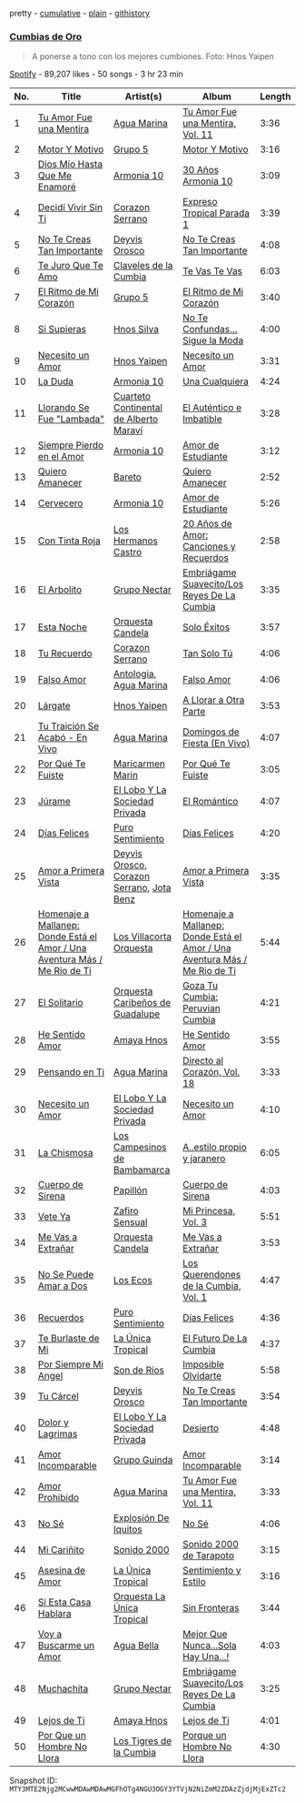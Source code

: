 pretty - [cumulative](/playlists/cumulative/37i9dQZF1DX1fWwsbVMoI6.md) - [plain](/playlists/plain/37i9dQZF1DX1fWwsbVMoI6) - [githistory](https://github.githistory.xyz/mackorone/spotify-playlist-archive/blob/main/playlists/plain/37i9dQZF1DX1fWwsbVMoI6)

### [Cumbias de Oro](https://open.spotify.com/playlist/37i9dQZF1DX1fWwsbVMoI6)

> A ponerse a tono con los mejores cumbiones\. Foto: Hnos Yaipen

[Spotify](https://open.spotify.com/user/spotify) - 89,207 likes - 50 songs - 3 hr 23 min

| No. | Title | Artist(s) | Album | Length |
|---|---|---|---|---|
| 1 | [Tu Amor Fue una Mentira](https://open.spotify.com/track/6BnqTZLQNh3bLSuGOHqLoa) | [Agua Marina](https://open.spotify.com/artist/5ZAR5Usb11xw4KENbEE8uZ) | [Tu Amor Fue una Mentira, Vol\. 11](https://open.spotify.com/album/1dcKB2yWjUPWX2sgpVMb26) | 3:36 |
| 2 | [Motor Y Motivo](https://open.spotify.com/track/2yjHvbMtfyoXXJYpsR3rYP) | [Grupo 5](https://open.spotify.com/artist/0l8RtvcBMjeOqfgRSVo2d6) | [Motor Y Motivo](https://open.spotify.com/album/69585tYHxNAZVvA9X1VwhK) | 3:16 |
| 3 | [Dios Mío Hasta Que Me Enamoré](https://open.spotify.com/track/5ddr0ZG0fPFlIrSw1glHVo) | [Armonia 10](https://open.spotify.com/artist/2MLibj8EtYKluK594J3D9Y) | [30 Años Armonia 10](https://open.spotify.com/album/10rlV6tPLlPQDle7mdf1VX) | 3:09 |
| 4 | [Decidí Vivir Sin Ti](https://open.spotify.com/track/6dQnfkXZU4ikIk8V54bwVI) | [Corazon Serrano](https://open.spotify.com/artist/4UuICMmKQKNyCJfBg6lFFD) | [Expreso Tropical Parada 1](https://open.spotify.com/album/5uoW9SUUtQ17G3pLHwdmV9) | 3:39 |
| 5 | [No Te Creas Tan Importante](https://open.spotify.com/track/51dGIhiWCWP6zUz9CS4irJ) | [Deyvis Orosco](https://open.spotify.com/artist/4Ys2BviobiudpEXEgVtdlV) | [No Te Creas Tan Importante](https://open.spotify.com/album/5gMSQc4bvPERTvrOQXc543) | 4:08 |
| 6 | [Te Juro Que Te Amo](https://open.spotify.com/track/122MuCOG99PHG2mpnWeJrj) | [Claveles de la Cumbia](https://open.spotify.com/artist/6xONmQbNz6KhUEabbxPb6S) | [Te Vas Te Vas](https://open.spotify.com/album/2GWUqR8sZM4hjcMM5LddRx) | 6:03 |
| 7 | [El Ritmo de Mi Corazón](https://open.spotify.com/track/3SQRqRJ4xl2FZ8B5eswvvU) | [Grupo 5](https://open.spotify.com/artist/0l8RtvcBMjeOqfgRSVo2d6) | [El Ritmo de Mi Corazón](https://open.spotify.com/album/55mg4qE79gK6ZYCyihWYo6) | 3:40 |
| 8 | [Si Supieras](https://open.spotify.com/track/5rTBTSxkCV2keoEaVGqFHQ) | [Hnos Silva](https://open.spotify.com/artist/4ijIJHRHj2vF4HkvB2gyL8) | [No Te Confundas… Sigue la Moda](https://open.spotify.com/album/276eFq7IZTyldke1uhvnXz) | 4:00 |
| 9 | [Necesito un Amor](https://open.spotify.com/track/2lo3RrKfwqrIQfD6JBJyfX) | [Hnos Yaipen](https://open.spotify.com/artist/1MD1SEYZh3dbCa2M7YVjPg) | [Necesito un Amor](https://open.spotify.com/album/1m6uAFrX3jnWkDvlIi7CcR) | 3:31 |
| 10 | [La Duda](https://open.spotify.com/track/1euvZCoC0ETg1aiK0tfkEs) | [Armonia 10](https://open.spotify.com/artist/2MLibj8EtYKluK594J3D9Y) | [Una Cualquiera](https://open.spotify.com/album/1ShwZyhoqhWGaZkQg6yVfS) | 4:24 |
| 11 | [Llorando Se Fue "Lambada"](https://open.spotify.com/track/2X5nEYIzulPNs3abgszxXH) | [Cuarteto Continental de Alberto Maraví](https://open.spotify.com/artist/22YXWmEIyYQ4UL4j4QsHyq) | [El Auténtico e Imbatible](https://open.spotify.com/album/2wNHVSeBDQLAl1WT8tBw62) | 3:28 |
| 12 | [Siempre Pierdo en el Amor](https://open.spotify.com/track/0YVUUyBOAKembHPXCSR8Lt) | [Armonia 10](https://open.spotify.com/artist/2MLibj8EtYKluK594J3D9Y) | [Amor de Estudiante](https://open.spotify.com/album/0duHeGHeuv8HAzKMrxtskK) | 3:12 |
| 13 | [Quiero Amanecer](https://open.spotify.com/track/7FxnHDy0ew0aDygCSo6vYH) | [Bareto](https://open.spotify.com/artist/5piEbDj9Q4qiZvNO8Gktv7) | [Quiero Amanecer](https://open.spotify.com/album/1ccXrhxirn0DN7sqHNO9jO) | 2:52 |
| 14 | [Cervecero](https://open.spotify.com/track/5tt27Q87bSQG4OjYtj8aPh) | [Armonia 10](https://open.spotify.com/artist/2MLibj8EtYKluK594J3D9Y) | [Amor de Estudiante](https://open.spotify.com/album/0duHeGHeuv8HAzKMrxtskK) | 5:26 |
| 15 | [Con Tinta Roja](https://open.spotify.com/track/1jVRnGpiEm7GDycDsandp3) | [Los Hermanos Castro](https://open.spotify.com/artist/73bp01vqoNhqJr3sirTzIc) | [20 Años de Amor: Canciones y Recuerdos](https://open.spotify.com/album/1b9ukF4mqdJmqGw2kBViRf) | 2:58 |
| 16 | [El Arbolito](https://open.spotify.com/track/3aJQuNjwNNPnSzoajeuNvQ) | [Grupo Nectar](https://open.spotify.com/artist/67ktO6WKPZ0h4cBxSBBoep) | [Embriágame Suavecito/Los Reyes De La Cumbia](https://open.spotify.com/album/6g8caHNdGCEXRDJrt18ofY) | 3:35 |
| 17 | [Esta Noche](https://open.spotify.com/track/5ADtBduXijGWnXVDAB77mj) | [Orquesta Candela](https://open.spotify.com/artist/20CwGx7uSQQXXeDXxF0RjU) | [Solo Éxitos](https://open.spotify.com/album/1qwS3Jan9c0D3y40PTlmMD) | 3:57 |
| 18 | [Tu Recuerdo](https://open.spotify.com/track/7LCyetqC0dra5wnypug3gH) | [Corazon Serrano](https://open.spotify.com/artist/4UuICMmKQKNyCJfBg6lFFD) | [Tan Solo Tú](https://open.spotify.com/album/1R1pHL32brtnkxgZstFz6m) | 4:06 |
| 19 | [Falso Amor](https://open.spotify.com/track/7xkPCQyEtgzDJN1kmE0lAa) | [Antologia](https://open.spotify.com/artist/1cKkCkJkKegHCRYx02lBI6), [Agua Marina](https://open.spotify.com/artist/5ZAR5Usb11xw4KENbEE8uZ) | [Falso Amor](https://open.spotify.com/album/0exDN3kRd83mX8ejcwJnKl) | 4:06 |
| 20 | [Lárgate](https://open.spotify.com/track/77Dw5g050GN208e1Bk11AR) | [Hnos Yaipen](https://open.spotify.com/artist/1MD1SEYZh3dbCa2M7YVjPg) | [A Llorar a Otra Parte](https://open.spotify.com/album/5DxZS2tAHjOf0c3CB5s5lc) | 3:53 |
| 21 | [Tu Traición Se Acabó \- En Vivo](https://open.spotify.com/track/71TGkSfNH1jNEEdSvm3AmS) | [Agua Marina](https://open.spotify.com/artist/5ZAR5Usb11xw4KENbEE8uZ) | [Domingos de Fiesta \(En Vivo\)](https://open.spotify.com/album/5LHsfpJNae4RgShOL8GGLy) | 4:07 |
| 22 | [Por Qué Te Fuiste](https://open.spotify.com/track/3xsy9cyy4k6glloiOWhQb0) | [Maricarmen Marin](https://open.spotify.com/artist/30RnihWZIvAL4xTLSj0Caz) | [Por Qué Te Fuiste](https://open.spotify.com/album/3KaNBGh5xcSMP9uZVd0zJd) | 3:05 |
| 23 | [Júrame](https://open.spotify.com/track/4mrVuyJeb9kjJ41F3tWhE0) | [El Lobo Y La Sociedad Privada](https://open.spotify.com/artist/7lGdkFJ1fEIemMJApdnRBh) | [El Romántico](https://open.spotify.com/album/3lKvieM97oOsFEz8ZpC9zZ) | 4:07 |
| 24 | [Días Felices](https://open.spotify.com/track/1WCujjpVcPacQ40RCNtXUg) | [Puro Sentimiento](https://open.spotify.com/artist/4MBeeopIanwGkcInADRzvR) | [Días Felices](https://open.spotify.com/album/1bOkW3sgCsh008MkO8lYnb) | 4:20 |
| 25 | [Amor a Primera Vista](https://open.spotify.com/track/3HdmvjU85zNE1vgrzy3pPp) | [Deyvis Orosco](https://open.spotify.com/artist/4Ys2BviobiudpEXEgVtdlV), [Corazon Serrano](https://open.spotify.com/artist/4UuICMmKQKNyCJfBg6lFFD), [Jota Benz](https://open.spotify.com/artist/1kiw9LJMc7dzqa76fmY9Sv) | [Amor a Primera Vista](https://open.spotify.com/album/1ppMX5S8XnV3wnLV2sY8rN) | 3:35 |
| 26 | [Homenaje a Mallanep: Donde Está el Amor / Una Aventura Más / Me Rio de Ti](https://open.spotify.com/track/5LynHpyyaUj5xh8lFg1I0s) | [Los Villacorta Orquesta](https://open.spotify.com/artist/6SBThOgbJFtWxxm3jHH2HI) | [Homenaje a Mallanep: Donde Está el Amor / Una Aventura Más / Me Rio de Ti](https://open.spotify.com/album/1II3iDAzoQDYy5v1aBPVoJ) | 5:44 |
| 27 | [El Solitario](https://open.spotify.com/track/64GsayRbJ4tWm1m94DZSQh) | [Orquesta Caribeños de Guadalupe](https://open.spotify.com/artist/3TMIaKD9aqaLVRTK5DYg0C) | [Goza Tu Cumbia: Peruvian Cumbia](https://open.spotify.com/album/6ShlZFDjnbxigu2oXHcUMi) | 4:21 |
| 28 | [He Sentido Amor](https://open.spotify.com/track/5oiXm0rY7t7o5HTHliPhak) | [Amaya Hnos](https://open.spotify.com/artist/5jSk6SgXKrDMuyvyVtoHkZ) | [He Sentido Amor](https://open.spotify.com/album/047BD4GBnlQBvzAoQqZcVX) | 3:55 |
| 29 | [Pensando en Ti](https://open.spotify.com/track/6ZRWmk8bYmHCcseZqyykWR) | [Agua Marina](https://open.spotify.com/artist/5ZAR5Usb11xw4KENbEE8uZ) | [Directo al Corazón, Vol\. 18](https://open.spotify.com/album/7qMhIUFDDzM9uEIlhT5mnE) | 3:33 |
| 30 | [Necesito un Amor](https://open.spotify.com/track/36iXRKh2V3ADgwget5bzpy) | [El Lobo Y La Sociedad Privada](https://open.spotify.com/artist/7lGdkFJ1fEIemMJApdnRBh) | [Necesito un Amor](https://open.spotify.com/album/6sQMUFiJsBhRcR6ut1zqG1) | 4:10 |
| 31 | [La Chismosa](https://open.spotify.com/track/7o5AxqP9cym90ZeEIqmS9i) | [Los Campesinos de Bambamarca](https://open.spotify.com/artist/5UmukQI0Wc2h7pHjF1tT9m) | [A..estilo propio y jaranero](https://open.spotify.com/album/27FrtbVRNzJw0yXBENTm8D) | 6:05 |
| 32 | [Cuerpo de Sirena](https://open.spotify.com/track/0fonkCX3RL2T4Drh4BFeIX) | [Papillón](https://open.spotify.com/artist/24CL5ktdCtKU8E2Yt34el5) | [Cuerpo de Sirena](https://open.spotify.com/album/5zIOM5zbPm8WS1Qnf7rm7U) | 4:03 |
| 33 | [Vete Ya](https://open.spotify.com/track/6u9YhTWRdEn6jF403LHKxa) | [Zafiro Sensual](https://open.spotify.com/artist/4Q7VM42mp4eSWFLxUE30k1) | [Mi Princesa, Vol\. 3](https://open.spotify.com/album/0OtRD5MwHMbaGtOPpwYXgG) | 5:51 |
| 34 | [Me Vas a Extrañar](https://open.spotify.com/track/0l7yjbgERSMdxmSsf3P1Hc) | [Orquesta Candela](https://open.spotify.com/artist/20CwGx7uSQQXXeDXxF0RjU) | [Me Vas a Extrañar](https://open.spotify.com/album/3HzcUnsbbF1S0NrD8UC9Sj) | 3:53 |
| 35 | [No Se Puede Amar a Dos](https://open.spotify.com/track/6j7apOMjYex2G4iIbIMdHF) | [Los Ecos](https://open.spotify.com/artist/3HFLs2Kw7HWE3UZUtLzIeS) | [Los Querendones de la Cumbia, Vol\. 1](https://open.spotify.com/album/42HTe6akwChVCYeLijteif) | 4:47 |
| 36 | [Recuerdos](https://open.spotify.com/track/4NHGTE6SN0a10VTPDLmMe3) | [Puro Sentimiento](https://open.spotify.com/artist/4MBeeopIanwGkcInADRzvR) | [Días Felices](https://open.spotify.com/album/1bOkW3sgCsh008MkO8lYnb) | 4:36 |
| 37 | [Te Burlaste de Mi](https://open.spotify.com/track/1OVkTwhR0LISMQcZkAqHsg) | [La Única Tropical](https://open.spotify.com/artist/1WUEWZGTvX4AjC2y5PoSDd) | [El Futuro De La Cumbia](https://open.spotify.com/album/5Lu7FjFsriB2SKkR7GfqQc) | 4:37 |
| 38 | [Por Siempre Mi Angel](https://open.spotify.com/track/2rM68rJ4fQCFxZdpqjpSyN) | [Son de Ríos](https://open.spotify.com/artist/7n4KfJhG8p9DJyOo3nWK0z) | [Imposible Olvidarte](https://open.spotify.com/album/1G71N908z995Kj6sNJ40DT) | 5:58 |
| 39 | [Tu Cárcel](https://open.spotify.com/track/4QeJ9ICMlwED0XfR5o2FRs) | [Deyvis Orosco](https://open.spotify.com/artist/4Ys2BviobiudpEXEgVtdlV) | [No Te Creas Tan Importante](https://open.spotify.com/album/5gMSQc4bvPERTvrOQXc543) | 3:54 |
| 40 | [Dolor y Lagrimas](https://open.spotify.com/track/5iu23EuTrwZtZdJt7DWUlS) | [El Lobo Y La Sociedad Privada](https://open.spotify.com/artist/7lGdkFJ1fEIemMJApdnRBh) | [Desierto](https://open.spotify.com/album/17kNwp6zAftLn7MzlqT8hz) | 4:48 |
| 41 | [Amor Incomparable](https://open.spotify.com/track/2PkVzhv6jSDEnvaq1dfBWN) | [Grupo Guinda](https://open.spotify.com/artist/0S8wOmXrUrfo7egvh8H5wD) | [Amor Incomparable](https://open.spotify.com/album/4dIX1WfEpPFBvaTXwxIK88) | 3:14 |
| 42 | [Amor Prohibido](https://open.spotify.com/track/4g2GK0gPz78co62qx8RIOd) | [Agua Marina](https://open.spotify.com/artist/5ZAR5Usb11xw4KENbEE8uZ) | [Tu Amor Fue una Mentira, Vol\. 11](https://open.spotify.com/album/1dcKB2yWjUPWX2sgpVMb26) | 3:33 |
| 43 | [No Sé](https://open.spotify.com/track/6u5f7X2vWaQFdez1UImzOf) | [Explosión De Iquitos](https://open.spotify.com/artist/0OINXnn688Z2y3n6UAdj5B) | [No Sé](https://open.spotify.com/album/501qYvcaT1VCDzRK2I1mhq) | 4:06 |
| 44 | [Mi Cariñito](https://open.spotify.com/track/34JtnRHvuDL5c2rfOLJeDw) | [Sonido 2000](https://open.spotify.com/artist/1H3xkA1mRbxwDjbiiyC1lR) | [Sonido 2000 de Tarapoto](https://open.spotify.com/album/0h3hga5bxvliZyavRF10Ka) | 3:15 |
| 45 | [Asesina de Amor](https://open.spotify.com/track/1j2zkh4VrL8txcXjsUgd0m) | [La Única Tropical](https://open.spotify.com/artist/1WUEWZGTvX4AjC2y5PoSDd) | [Sentimiento y Estilo](https://open.spotify.com/album/3UfWPefNwVufwfuJvP8Jxs) | 3:16 |
| 46 | [Si Esta Casa Hablara](https://open.spotify.com/track/7aLA9WPyVfmB3WeciQ6Fb3) | [Orquesta La Única Tropical](https://open.spotify.com/artist/38B1gZEOqKD3hG1YJJqTwK) | [Sin Fronteras](https://open.spotify.com/album/2CEK6jQBdbmko7H3Y5JGAx) | 3:44 |
| 47 | [Voy a Buscarme un Amor](https://open.spotify.com/track/0IGpE4M5z9RXaaRl0Jde8h) | [Agua Bella](https://open.spotify.com/artist/4HKgCyUZMpl41vzhVXdhNy) | [Mejor Que Nunca...Sola Hay Una...!](https://open.spotify.com/album/3LCqM5Qtqi4sVHAQjmaTlF) | 4:03 |
| 48 | [Muchachita](https://open.spotify.com/track/7d0gsBmBCq2MXGyc8j94n1) | [Grupo Nectar](https://open.spotify.com/artist/67ktO6WKPZ0h4cBxSBBoep) | [Embriágame Suavecito/Los Reyes De La Cumbia](https://open.spotify.com/album/6g8caHNdGCEXRDJrt18ofY) | 3:25 |
| 49 | [Lejos de Ti](https://open.spotify.com/track/0p1Tg14xmC1MgxncLFkt6d) | [Amaya Hnos](https://open.spotify.com/artist/5jSk6SgXKrDMuyvyVtoHkZ) | [Lejos de Ti](https://open.spotify.com/album/3VugzWWNSNU6AiSecTnbn6) | 4:01 |
| 50 | [Por Que un Hombre No Llora](https://open.spotify.com/track/3WXuIhwbCGYvzLEfyvGYOU) | [Los Tigres de la Cumbia](https://open.spotify.com/artist/044y0XSznUpOIzgp61qwT1) | [Porque un Hombre No Llora](https://open.spotify.com/album/5yuZLJjoc41D8Di7y2nlbW) | 4:30 |

Snapshot ID: `MTY3MTE2Njg2MCwwMDAwMDAwMGFhOTg4NGU3OGY3YTVjN2NiZmM2ZDAzZjdjMjExZTc2`
